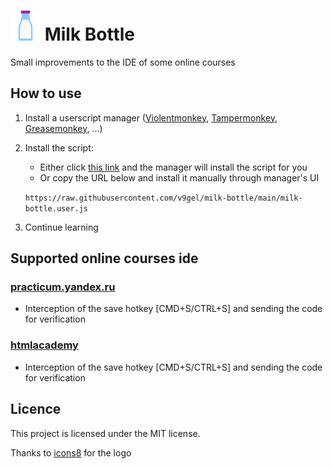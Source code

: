 # ![icon](icon-48.png) Milk Bottle

Small improvements to the IDE of some online courses

## How to use

1. Install a userscript manager ([Violentmonkey](https://violentmonkey.github.io/), [Tampermonkey](https://www.tampermonkey.net/), [Greasemonkey](https://www.greasespot.net/), ...)
2. Install the script:
    * Either click [this link](https://raw.githubusercontent.com/v9gel/milk-bottle/main/milk-bottle.user.js) and the manager will install the script for you
    * Or copy the URL below and install it manually through manager's UI

    `https://raw.githubusercontent.com/v9gel/milk-bottle/main/milk-bottle.user.js`
3. Continue learning

## Supported online courses ide

### [practicum.yandex.ru](https://practicumyandex.ru/)

- Interception of the save hotkey [CMD+S/CTRL+S] and sending the code for verification

### [htmlacademy](https://htmlacademy.ru/)

- Interception of the save hotkey [CMD+S/CTRL+S] and sending the code for verification

## Licence

This project is licensed under the MIT license.

Thanks to [icons8](https://icons8.com/icon/12874/milk-bottle) for the logo
